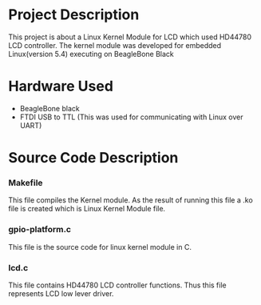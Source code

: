 # Project Description
This project is about a Linux Kernel Module for LCD which used HD44780 LCD controller. The kernel module was developed for embedded Linux(version 5.4) executing on BeagleBone Black

# Hardware Used
* BeagleBone black
* FTDI USB to TTL (This was used for communicating with Linux over UART) 

# Source Code Description
  ### Makefile
  This file compiles the Kernel module. As the result of running this file a .ko file is created which is Linux Kernel Module file.
  ### gpio-platform.c
  This file is the source code for linux kernel module in C.
  ### lcd.c
  This file contains HD44780 LCD controller functions. Thus this file represents LCD low lever driver.

